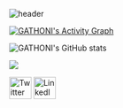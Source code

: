 ![header](https://user-images.githubusercontent.com/95654321/151125808-7e478f36-c1d1-49da-84f7-c71accf1dc62.png)


<a href="https://github.com/Finyasy/github-readme-activity-graph"><img alt="GATHONI's Activity Graph" src="https://activity-graph.herokuapp.com/graph?username=GATHONI-WANJIRA&bg_color=1F222E&color=F8D866&line=D9E650&point=FFFFFF&hide_border=true" /></a>

![GATHONI's GitHub stats](https://github-readme-stats.vercel.app/api?username=GATHONI-WANJIRA&theme=merko&show_icons=true)


<a href="https://git.io/streak-stats">
  <img align="center" src="https://github-readme-streak-stats.herokuapp.com/?user=GATHONI-WANJIRA&theme=highcontrast" />
</a>

<p align="centre">
<a href="https://twitter.com/Gathoni_Wanjira" target="blank"><img align="centre" src="https://img.icons8.com/color/48/000000/twitter--v2.png" alt="Twitter" height="40" width="40" /></a>
<a href="https://www.linkedin.com/in/gathoni-w-2bb8a71a9/" target="blank"><img align="centre" src="https://img.icons8.com/color/48/000000/linkedin.png" alt="LinkedIN" height="40" width="40" /></a>
